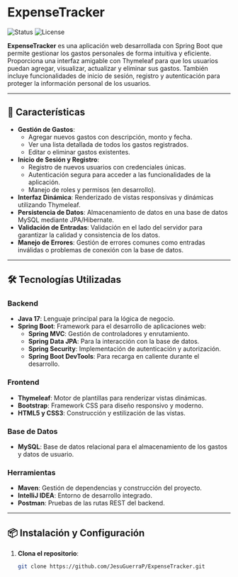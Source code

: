 # ExpenseTracker

![Status](https://img.shields.io/badge/Status-En%20Desarrollo-blue)
![License](https://img.shields.io/badge/Licencia-MIT-green)

**ExpenseTracker** es una aplicación web desarrollada con Spring Boot que permite gestionar los gastos personales de forma intuitiva y eficiente. Proporciona una interfaz amigable con Thymeleaf para que los usuarios puedan agregar, visualizar, actualizar y eliminar sus gastos. También incluye funcionalidades de inicio de sesión, registro y autenticación para proteger la información personal de los usuarios.

---

## 🚀 Características

- **Gestión de Gastos**:
  - Agregar nuevos gastos con descripción, monto y fecha.
  - Ver una lista detallada de todos los gastos registrados.
  - Editar o eliminar gastos existentes.
- **Inicio de Sesión y Registro**:
  - Registro de nuevos usuarios con credenciales únicas.
  - Autenticación segura para acceder a las funcionalidades de la aplicación.
  - Manejo de roles y permisos (en desarrollo).
- **Interfaz Dinámica**: Renderizado de vistas responsivas y dinámicas utilizando Thymeleaf.
- **Persistencia de Datos**: Almacenamiento de datos en una base de datos MySQL mediante JPA/Hibernate.
- **Validación de Entradas**: Validación en el lado del servidor para garantizar la calidad y consistencia de los datos.
- **Manejo de Errores**: Gestión de errores comunes como entradas inválidas o problemas de conexión con la base de datos.

---

## 🛠 Tecnologías Utilizadas

### Backend
- **Java 17**: Lenguaje principal para la lógica de negocio.
- **Spring Boot**: Framework para el desarrollo de aplicaciones web:
  - **Spring MVC**: Gestión de controladores y enrutamiento.
  - **Spring Data JPA**: Para la interacción con la base de datos.
  - **Spring Security**: Implementación de autenticación y autorización.
  - **Spring Boot DevTools**: Para recarga en caliente durante el desarrollo.

### Frontend
- **Thymeleaf**: Motor de plantillas para renderizar vistas dinámicas.
- **Bootstrap**: Framework CSS para diseño responsivo y moderno.
- **HTML5 y CSS3**: Construcción y estilización de las vistas.

### Base de Datos
- **MySQL**: Base de datos relacional para el almacenamiento de los gastos y datos de usuario.

### Herramientas
- **Maven**: Gestión de dependencias y construcción del proyecto.
- **IntelliJ IDEA**: Entorno de desarrollo integrado.
- **Postman**: Pruebas de las rutas REST del backend.

---

## 📦 Instalación y Configuración

1. **Clona el repositorio**:
   ```bash
   git clone https://github.com/JesuGuerraP/ExpenseTracker.git
